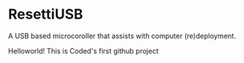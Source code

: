 # ResettiUSB
A USB based microcoroller that assists with computer (re)deployment.

Helloworld! This is Coded's first github project
